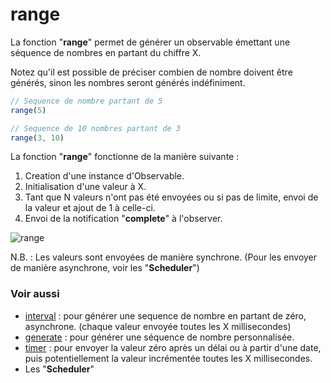 # range
La fonction "**range**" permet de générer un observable émettant une séquence de nombres
en partant du chiffre X.

Notez qu'il est possible de préciser combien de nombre doivent être générés, 
sinon les nombres seront générés indéfiniment.

```javascript
// Sequence de nombre partant de 5
range(5)

// Sequence de 10 nombres partant de 3
range(3, 10)
```

La fonction "**range**" fonctionne de la manière suivante :
1. Creation d'une instance d'Observable.
2. Initialisation d'une valeur à X.
3. Tant que N valeurs n'ont pas été envoyées ou si pas de limite, envoi de la valeur 
et ajout de 1 à celle-ci.
4. Envoi de la notification "**complete**" à l'observer.

![range](http://www.plantuml.com/plantuml/proxy?cache=no&src=https://raw.githubusercontent.com/cedriclecocq/rxjs-exemple/main/creation/range/range.puml)

N.B. : Les valeurs sont envoyées de manière synchrone. (Pour les envoyer de manière asynchrone,
voir les "**Scheduler**")

### Voir aussi

- [interval](https://github.com/cedriclecocq/rxjs-exemple/tree/main/creation/interval) :
  pour générer une sequence de nombre en partant de zéro, asynchrone. 
  (chaque valeur envoyée toutes les X millisecondes)
- [generate](https://github.com/cedriclecocq/rxjs-exemple/tree/main/creation/generate) :
  pour générer une séquence de nombre personnalisée.
- [timer](https://github.com/cedriclecocq/rxjs-exemple/tree/main/creation/timer) :
  pour envoyer la valeur zéro après un délai ou à partir d'une date, puis potentiellement
  la valeur incrémentée toutes les X millisecondes.
- Les "**Scheduler**"
